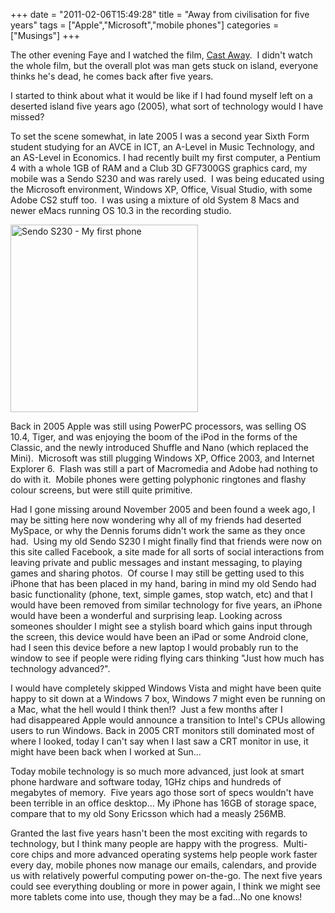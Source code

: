 +++
date = "2011-02-06T15:49:28"
title = "Away from civilisation for five years"
tags = ["Apple","Microsoft","mobile phones"]
categories = ["Musings"]
+++

The other evening Faye and I watched the film, [Cast Away][1].  I didn't watch the whole film, but the overall plot was man gets stuck on island, everyone thinks he's dead, he comes back after five years.

I started to think about what it would be like if I had found myself left on a deserted island five years ago (2005), what sort of technology would I have missed?

To set the scene somewhat, in late 2005 I was a second year Sixth Form student studying for an AVCE in ICT, an A-Level in Music Technology, and an AS-Level in Economics.
I had recently built my first computer, a Pentium 4 with a whole 1GB of RAM and a Club 3D GF7300GS graphics card, my mobile was a Sendo S230 and was rarely used.  I was being educated using the Microsoft environment, Windows XP, Office, Visual Studio, with some Adobe CS2 stuff too.  I was using a mixture of old System 8 Macs and newer eMacs running OS 10.3 in the recording studio.

[<img src="http://hashbang0.com/wp-content/uploads/2010/11/sendo-s230-300x300.jpg" width="300" height="300" alt="Sendo S230 - My first phone" class="size-medium wp-image-1140" title="sendo-s230" />][2]

Back in 2005 Apple was still using PowerPC processors, was selling OS 10.4, Tiger, and was enjoying the boom of the iPod in the forms of the Classic, and the newly introduced Shuffle and Nano (which replaced the Mini).  Microsoft was still plugging Windows XP, Office 2003, and Internet Explorer 6.  Flash was still a part of Macromedia and Adobe had nothing to do with it.  Mobile phones were getting polyphonic ringtones and flashy colour screens, but were still quite primitive.

Had I gone missing around November 2005 and been found a week ago, I may be sitting here now wondering why all of my friends had deserted MySpace, or why the Dennis forums didn't work the same as they once had.  Using my old Sendo S230 I might finally find that friends were now on this site called Facebook, a site made for all sorts of social interactions from leaving private and public messages and instant messaging, to playing games and sharing photos.  Of course I may still be getting used to this iPhone that has been placed in my hand, baring in mind my old Sendo had basic functionality (phone, text, simple games, stop watch, etc) and that I would have been removed from similar technology for five years, an iPhone would have been a wonderful and surprising leap.
Looking across someones shoulder I might see a stylish board which gains input through the screen, this device would have been an iPad or some Android clone, had I seen this device before a new laptop I would probably run to the window to see if people were riding flying cars thinking "Just how much has technology advanced?".

I would have completely skipped Windows Vista and might have been quite happy to sit down at a Windows 7 box, Windows 7 might even be running on a Mac, what the hell would I think then!?  Just a few months after I had disappeared Apple would announce a transition to Intel's CPUs allowing users to run Windows.
Back in 2005 CRT monitors still dominated most of where I looked, today I can't say when I last saw a CRT monitor in use, it might have been back when I worked at Sun...

Today mobile technology is so much more advanced, just look at smart phone hardware and software today, 1GHz chips and hundreds of megabytes of memory.  Five years ago those sort of specs wouldn't have been terrible in an office desktop...
My iPhone has 16GB of storage space, compare that to my old Sony Ericsson which had a measly 256MB.

Granted the last five years hasn't been the most exciting with regards to technology, but I think many people are happy with the progress.  Multi-core chips and more advanced operating systems help people work faster every day, mobile phones now manage our emails, calendars, and provide us with relatively powerful computing power on-the-go.
The next five years could see everything doubling or more in power again, I think we might see more tablets come into use, though they may be a fad...No one knows!

  [1]: http://www.imdb.com/title/tt0162222/
  [2]: http://hashbang0.com/wp-content/uploads/2010/11/sendo-s230.jpg

